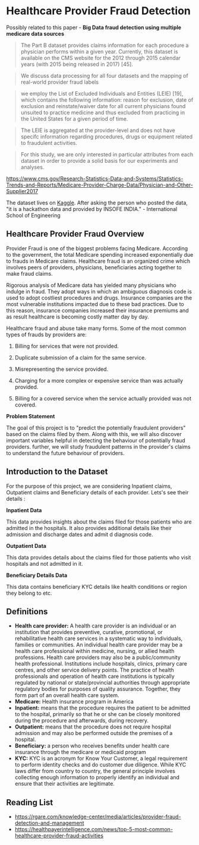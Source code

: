 # Healthcare Provider Fraud Detection

Possibly related to this paper - **Big Data fraud detection using multiple medicare data sources**

> The Part B dataset provides claims information for each procedure a physician performs
within a given year. Currently, this dataset is available on the CMS website for the 2012
through 2015 calendar years (with 2015 being released in 2017) [45].

> We discuss data processing for
all four datasets and the mapping of real-world provider fraud labels

> we employ the List of Excluded Individuals and Entities (LEIE)
[19], which contains the following information: reason for exclusion, date of exclusion
and reinstate/waiver date for all current physicians found unsuited to practice medicine and thus excluded from practicing in the United States for a given period of time.

> The LEIE is aggregated at the provider-level and does not have specifc information
regarding procedures, drugs or equipment related to fraudulent activities.

> For this study, we are only interested in particular attributes from each dataset in
order to provide a solid basis for our experiments and analyses.  

https://www.cms.gov/Research-Statistics-Data-and-Systems/Statistics-Trends-and-Reports/Medicare-Provider-Charge-Data/Physician-and-Other-Supplier2017

The dataset lives on [Kaggle](https://www.kaggle.com/rohitrox/healthcare-provider-fraud-detection-analysis). After asking the person who posted the data, "it is a hackathon data and provided by INSOFE INDIA." -  International School of Engineering

## Healthcare Provider Fraud Overview

Provider Fraud is one of the biggest problems facing Medicare. According to the government, the total Medicare spending increased exponentially due to frauds in Medicare claims. Healthcare fraud is an organized crime which involves peers of providers, physicians, beneficiaries acting together to make fraud claims.

Rigorous analysis of Medicare data has yielded many physicians who indulge in fraud. They adopt ways in which an ambiguous diagnosis code is used to adopt costliest procedures and drugs. Insurance companies are the most vulnerable institutions impacted due to these bad practices. Due to this reason, insurance companies increased their insurance premiums and as result healthcare is becoming costly matter day by day.

Healthcare fraud and abuse take many forms. Some of the most common types of frauds by providers are:

1. Billing for services that were not provided.

2. Duplicate submission of a claim for the same service.

3. Misrepresenting the service provided.

4. Charging for a more complex or expensive service than was actually provided.

5. Billing for a covered service when the service actually provided was not covered.

**Problem Statement**

The goal of this project is to "predict the potentially fraudulent providers" based on the claims filed by them. Along with this, we will also discover important variables helpful in detecting the behaviour of potentially fraud providers. further, we will study fraudulent patterns in the provider's claims to understand the future behaviour of providers.

## Introduction to the Dataset

For the purpose of this project, we are considering Inpatient claims, Outpatient claims and Beneficiary details of each provider. Lets's see their details :

 **Inpatient Data**

This data provides insights about the claims filed for those patients who are admitted in the hospitals. It also provides additional details like their admission and discharge dates and admit d diagnosis code.

**Outpatient Data**

This data provides details about the claims filed for those patients who visit hospitals and not admitted in it.

**Beneficiary Details Data**

This data contains beneficiary KYC details like health conditions or region they belong to etc.

## Definitions

- **Health care provider:** A health care provider is an individual or an institution that provides preventive, curative, promotional, or rehabilitative health care services in a systematic way to individuals, families or communities. An individual health care provider may be a health care professional within medicine, nursing, or allied health professions. Health care providers may also be a public/community health professional. Institutions include hospitals, clinics, primary care centres, and other service delivery points. The practice of health professionals and operation of health care institutions is typically regulated by national or state/provincial authorities through appropriate regulatory bodies for purposes of quality assurance. Together, they form part of an overall health care system.
- **Medicare:** Health insurance program in America
- **Inpatient:** means that the procedure requires the patient to be admitted to the hospital, primarily so that he or she can be closely monitored during the procedure and afterwards, during recovery.
- **Outpatient:** means that the procedure does not require hospital admission and may also be performed outside the premises of a hospital.
- **Beneficiary:** a person who receives benefits under health care insurance through the medicare or medicaid program
- **KYC:** KYC is an acronym for Know Your Customer, a legal requirement to perform identity checks and do customer due diligence. While KYC laws differ from country to country, the general principle involves collecting enough information to properly identify an individual and ensure that their activities are legitimate.

## Reading List

- https://rgare.com/knowledge-center/media/articles/provider-fraud-detection-and-management
- https://healthpayerintelligence.com/news/top-5-most-common-healthcare-provider-fraud-activities
